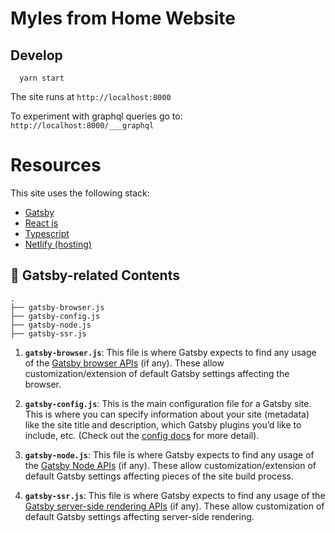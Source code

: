 # Myles from Home Website

## Develop

```shell
  yarn start
```

The site runs at `http://localhost:8000`

To experiment with graphql queries go to: `http://localhost:8000/___graphql`

# Resources
This site uses the following stack:
- [Gatsby](https://www.gatsbyjs.com/docs)
- [React js](https://reactjs.org/docs/getting-started.html)
- [Typescript](https://www.typescriptlang.org/docs/)
- [Netlify (hosting)](https://www.netlify.com/)

## 🧐 Gatsby-related Contents

    .
    ├── gatsby-browser.js
    ├── gatsby-config.js
    ├── gatsby-node.js
    ├── gatsby-ssr.js

1.  **`gatsby-browser.js`**: This file is where Gatsby expects to find any usage of the [Gatsby browser APIs](https://www.gatsbyjs.org/docs/browser-apis/) (if any). These allow customization/extension of default Gatsby settings affecting the browser.

1.  **`gatsby-config.js`**: This is the main configuration file for a Gatsby site. This is where you can specify information about your site (metadata) like the site title and description, which Gatsby plugins you’d like to include, etc. (Check out the [config docs](https://www.gatsbyjs.org/docs/gatsby-config/) for more detail).

1.  **`gatsby-node.js`**: This file is where Gatsby expects to find any usage of the [Gatsby Node APIs](https://www.gatsbyjs.org/docs/node-apis/) (if any). These allow customization/extension of default Gatsby settings affecting pieces of the site build process.

1.  **`gatsby-ssr.js`**: This file is where Gatsby expects to find any usage of the [Gatsby server-side rendering APIs](https://www.gatsbyjs.org/docs/ssr-apis/) (if any). These allow customization of default Gatsby settings affecting server-side rendering.
